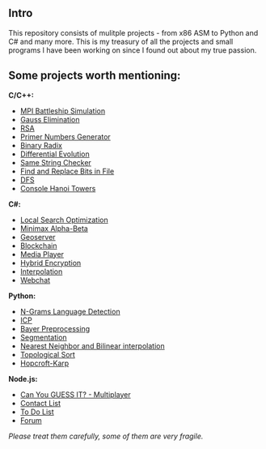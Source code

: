 ## Intro

This repository consists of mulitple projects - from x86 ASM to Python and C# and many more. This is my treasury of all the projects and small programs I have been working on since I found out about my true passion.

## Some projects worth mentioning:
**C/C++:**
* [MPI Battleship Simulation](c_cpp_projects/MPI_battleship)
* [Gauss Elimination](c_cpp_projects/gauss_elimination)
* [RSA](c_cpp_projects/rsa)
* [Primer Numbers Generator](c_cpp_projects/prime_numbers_generator)
* [Binary Radix](c_cpp_projects/bin_radix)
* [Differential Evolution](c_cpp_projects/differential_evolution_std_thread)
* [Same String Checker](c_cpp_projects/same_string_checker)
* [Find and Replace Bits in File](c_cpp_projects/replace_find_bits)
* [DFS](c_cpp_projects/DFS)
* [Console Hanoi Towers](c_cpp_projects/hanoi__towers)

**C#:**
* [Local Search Optimization](dotnet_projects/local_search_algos)
* [Minimax Alpha-Beta](dotnet_projects/minimax_alpha_beta)
* [Geoserver](dotnet_projects/geoserver)
* [Blockchain](dotnet_projects/blockchain)
* [Media Player](dotnet_projects/media_player)
* [Hybrid Encryption](dotnet_projects/hybrid_encryption)
* [Interpolation](dotnet_projects/interpolation)
* [Webchat](dotnet_projects/webchat)

**Python:**
* [N-Grams Language Detection](python_projects/n_grams)
* [ICP](python_projects/computer_vision_ICP)
* [Bayer Preprocessing](python_projects/computer_vision_bayer)
* [Segmentation](python_projects/computer_vision_segmentation)
* [Nearest Neighbor and Bilinear interpolation](/python_projects/interpolation)
* [Topological Sort](python_projects/topo_sort)
* [Hopcroft-Karp](python_projects/hopcroft_karp)

**Node.js:**
* [Can You GUESS IT? - Multiplayer](node_projects/draw_guess_multiplayer)
* [Contact List](node_projects/simple_contact_list)
* [To Do List](node_projects/todo_list)
* [Forum](node_projects/forum)

*Please treat them carefully, some of them are very fragile.*
